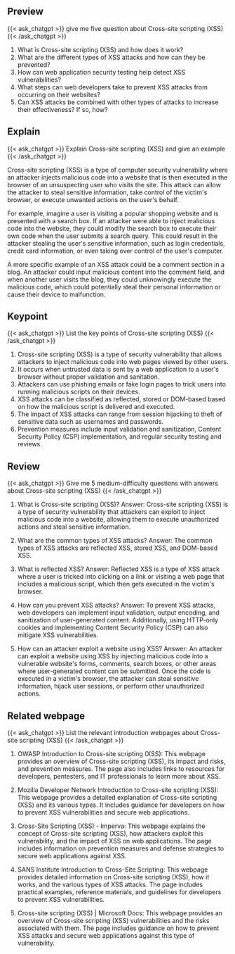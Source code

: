 ## Preview
{{< ask_chatgpt >}}
give me five question about Cross-site scripting (XSS)
{{< /ask_chatgpt >}}



1. What is Cross-site scripting (XSS) and how does it work? 
2. What are the different types of XSS attacks and how can they be prevented? 
3. How can web application security testing help detect XSS vulnerabilities? 
4. What steps can web developers take to prevent XSS attacks from occurring on their websites? 
5. Can XSS attacks be combined with other types of attacks to increase their effectiveness? If so, how?   

## Explain
{{< ask_chatgpt >}}
Explain Cross-site scripting (XSS) and give an example
{{< /ask_chatgpt >}}



Cross-site scripting (XSS) is a type of computer security vulnerability where an attacker injects malicious code into a website that is then executed in the browser of an unsuspecting user who visits the site. This attack can allow the attacker to steal sensitive information, take control of the victim's browser, or execute unwanted actions on the user's behalf.

For example, imagine a user is visiting a popular shopping website and is presented with a search box. If an attacker were able to inject malicious code into the website, they could modify the search box to execute their own code when the user submits a search query. This could result in the attacker stealing the user's sensitive information, such as login credentials, credit card information, or even taking over control of the user's computer.

A more specific example of an XSS attack could be a comment section in a blog. An attacker could input malicious content into the comment field, and when another user visits the blog, they could unknowingly execute the malicious code, which could potentially steal their personal information or cause their device to malfunction.   

## Keypoint
{{< ask_chatgpt >}}
List the key points of Cross-site scripting (XSS)
{{< /ask_chatgpt >}}



1. Cross-site scripting (XSS) is a type of security vulnerability that allows attackers to inject malicious code into web pages viewed by other users.
2. It occurs when untrusted data is sent by a web application to a user's browser without proper validation and sanitation.
3. Attackers can use phishing emails or fake login pages to trick users into running malicious scripts on their devices.
4. XSS attacks can be classified as reflected, stored or DOM-based based on how the malicious script is delivered and executed.
5. The impact of XSS attacks can range from session hijacking to theft of sensitive data such as usernames and passwords.
6. Prevention measures include input validation and sanitization, Content Security Policy (CSP) implementation, and regular security testing and reviews.   

## Review
{{< ask_chatgpt >}}
Give me 5 medium-difficulty questions with answers about Cross-site scripting (XSS)
{{< /ask_chatgpt >}}



1) What is Cross-site scripting (XSS)?
Answer: Cross-site scripting (XSS) is a type of security vulnerability that attackers can exploit to inject malicious code into a website, allowing them to execute unauthorized actions and steal sensitive information.

2) What are the common types of XSS attacks?
Answer: The common types of XSS attacks are reflected XSS, stored XSS, and DOM-based XSS. 

3) What is reflected XSS?
Answer: Reflected XSS is a type of XSS attack where a user is tricked into clicking on a link or visiting a web page that includes a malicious script, which then gets executed in the victim's browser.

4) How can you prevent XSS attacks?
Answer: To prevent XSS attacks, web developers can implement input validation, output encoding, and sanitization of user-generated content. Additionally, using HTTP-only cookies and implementing Content Security Policy (CSP) can also mitigate XSS vulnerabilities.

5) How can an attacker exploit a website using XSS?
Answer: An attacker can exploit a website using XSS by injecting malicious code into a vulnerable website's forms, comments, search boxes, or other areas where user-generated content can be submitted. Once the code is executed in a victim's browser, the attacker can steal sensitive information, hijack user sessions, or perform other unauthorized actions.   

## Related webpage
{{< ask_chatgpt >}}
List the relevant introduction webpages about Cross-site scripting (XSS)
{{< /ask_chatgpt >}}



1. OWASP Introduction to Cross-site scripting (XSS): This webpage provides an overview of Cross-site scripting (XSS), its impact and risks, and prevention measures. The page also includes links to resources for developers, pentesters, and IT professionals to learn more about XSS.

2. Mozilla Developer Network Introduction to Cross-site scripting (XSS): This webpage provides a detailed explanation of Cross-site scripting (XSS) and its various types. It includes guidance for developers on how to prevent XSS vulnerabilities and secure web applications.

3. Cross-Site Scripting (XSS) - Imperva: This webpage explains the concept of Cross-site scripting (XSS), how attackers exploit this vulnerability, and the impact of XSS on web applications. The page includes information on prevention measures and defense strategies to secure web applications against XSS.

4. SANS Institute Introduction to Cross-Site Scripting: This webpage provides detailed information on Cross-site scripting (XSS), how it works, and the various types of XSS attacks. The page includes practical examples, reference materials, and guidelines for developers to prevent XSS vulnerabilities.

5. Cross-site scripting (XSS) | Microsoft Docs: This webpage provides an overview of Cross-site scripting (XSS) vulnerabilities and the risks associated with them. The page includes guidance on how to prevent XSS attacks and secure web applications against this type of vulnerability.   

